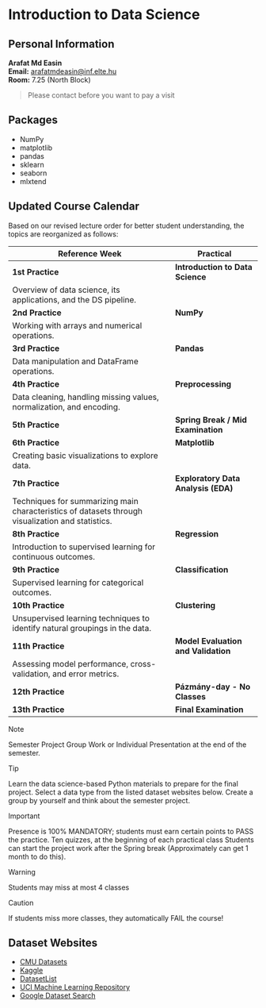 # Introduction to Data Science

## Personal Information

**Arafat Md Easin**  
**Email:** [arafatmdeasin@inf.elte.hu](mailto:arafatmdeasin@inf.elte.hu)  
**Room:** 7.25 (North Block)
> Please contact before you want to pay a visit


## Packages
- NumPy
- matplotlib
- pandas
- sklearn
- seaborn
- mlxtend

## Updated Course Calendar

Based on our revised lecture order for better student understanding, the topics are reorganized as follows:

| Reference Week    | Practical                                                                                             |
| ----------------- | ----------------------------------------------------------------------------------------------------- |
| **1st Practice**  | **Introduction to Data Science**  
Overview of data science, its applications, and the DS pipeline.                                   |
| **2nd Practice**  | **NumPy**  
Working with arrays and numerical operations.                                                       |
| **3rd Practice**  | **Pandas**  
Data manipulation and DataFrame operations.                                                         |
| **4th Practice**  | **Preprocessing**  
Data cleaning, handling missing values, normalization, and encoding.                                |
| **5th Practice**      | **Spring Break / Mid Examination**                                                                  |
| **6th Practice**  | **Matplotlib**  
Creating basic visualizations to explore data.                                                      |
| **7th Practice**  | **Exploratory Data Analysis (EDA)**  
Techniques for summarizing main characteristics of datasets through visualization and statistics.   |
| **8th Practice**  | **Regression**  
Introduction to supervised learning for continuous outcomes.                                        |
| **9th Practice**  | **Classification**  
Supervised learning for categorical outcomes.                                                       |
| **10th Practice**  | **Clustering**  
Unsupervised learning techniques to identify natural groupings in the data.                           |
| **11th Practice** | **Model Evaluation and Validation**  
Assessing model performance, cross-validation, and error metrics.                                   |
| **12th Practice** | **Pázmány-day - No Classes** |
| **13th Practice** | **Final Examination**   

> [!NOTE]
> Semester Project
> Group Work or Individual Presentation at the end of the semester. 

> [!TIP]
> Learn the data science-based Python materials to prepare for the final project.
> Select a data type from the listed dataset websites below.
> Create a group by yourself and think about the semester project. 

> [!IMPORTANT]
> Presence is 100% MANDATORY; students must earn certain points to PASS the practice.
> Ten quizzes, at the beginning of each practical class
> Students can start the project work after the Spring break (Approximately can get 1 month to do this). 

> [!WARNING]
> Students may miss at most 4 classes

> [!CAUTION]
> If students miss more classes, they automatically FAIL the course! 

## Dataset Websites
- [CMU Datasets](http://lib.stat.cmu.edu/datasets/)
- [Kaggle](https://www.kaggle.com/)
- [DatasetList](https://www.datasetlist.com/)
- [UCI Machine Learning Repository](https://archive.ics.uci.edu/ml/index.php)
- [Google Dataset Search](https://datasetsearch.research.google.com/)
